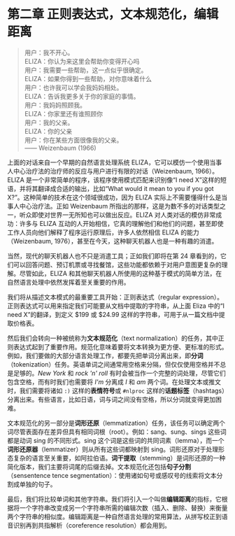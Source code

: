 # 第二章 正则表达式，文本规范化，编辑距离

> 用户：我不开心。  
> ELIZA：你认为来这里会帮助你变得开心吗  
> 用户：我需要一些帮助，这一点似乎很确定。  
> ELIZA：如果你得到一些帮助，对你意味着什么  
> 用户：也许我可以学会我妈妈相处。  
> ELIZA：告诉我更多关于你的家庭的事情。  
> 用户：我妈妈照顾我。  
> ELIZA：你家里还有谁照顾你  
> 用户：我的父亲。  
> ELIZA：你的父亲  
> 用户：你在某些方面很像我的父亲。  
> —— Weizenbaum (1966)

上面的对话来自一个早期的自然语言处理系统 ELIZA，它可以模仿一个使用当事人中心治疗法的治疗师的反应与用户进行有限的对话（Weizenbaum, 1966）。ELIZA 是一个非常简单的程序，该程序使用模式匹配来识别像“I need X”这样的短语，并将其翻译成合适的输出，比如“What would it mean to you if you got X?”。这种简单的技术在这个领域很成功，因为 ELIZA 实际上不需要懂得什么是当事人中心治疗法。正如 Weizenbaum 所指出的那样，这是为数不多的对话类型之一，听众即使对世界一无所知也可以做出反应。ELIZA 对人类对话的模仿非常成功：许多与 ELIZA 互动的人开始相信，它真的理解他们和他们的问题，甚至即使工作人员向他们解释了程序运行原理后，许多人依然相信 ELIZA 的能力（Weizenbaum, 1976），甚至在今天，这种聊天机器人也是一种有趣的消遣。

当然，现代的聊天机器人也不只是消遣工具；正如我们即将在第 24 章看到的，它们可以回答问题、预订机票或寻找餐馆，这些功能都依赖于对用户意图更复杂的理解。尽管如此，ELIZA 和其他聊天机器人所使用的这种基于模式的简单方法，在自然语言处理中依然发挥着至关重要的作用。

我们将从描述文本模式的最重要工具开始：正则表达式（regular expression）。正则表达式可以用来指定我们可能要从文档中提取的字符串，从上面 Eliza 中的“I need X”的翻译，到定义 $199 或 $24.99 这样的字符串，可用于从一篇文档中提取价格表。

然后我们会转向一种被统称为**文本规范化**（text normalization）的任务，其中正则表达式起到了重要作用。规范化意味着要将文本转换为更方便、更标准的形式。例如，我们要做的大部分语言处理工作，都要先把单词分离出来，即**分词**（tokenization）任务。英语单词之间通常用空格来分隔，但仅仅使用空格并不总是足够的。*New York* 和 *rock 'n' roll* 有时会被当作一个完整的词处理，尽管它们包含空格，而有时我们也需要将 *I'm* 分离成 *I* 和 *am* 两个词。在处理文本或推文时，我们需要将诸如 `:)` 这样的**表情符号**或 `#nlproc` 这样的**话题标签**（hashtags）分离出来。有些语言，比如日语，词与词之间没有空格，所以分词就变得更加困难。

文本规范化的另一部分是**词形还原**（lemmatization）任务，该任务可以确定两个词尽管表面存在差异但具有相同词根（root）。例如：sang、sung、sings 这些词都是动词 sing 的不同形式。sing 这个词是这些词的共同词素（lemma），而一个**词形还原器**（lemmatizer）则从所有这些词都映射到 sing。词形还原对于处理形态复杂的语言至关重要，如阿拉伯语。**词干提取**（stemming）是词形还原的一种简化版本，我们主要将词尾的后缀去掉。文本规范化还包括**句子分割**（sensentence tence segmentation）：使用诸如句号或感叹号的线索将文本分割成单独的句子。

最后，我们将比较单词和其他字符串。我们将引入一个叫做**编辑距离**的指标，它根据将一个字符串改变成另一个字符串所需的编辑次数（插入、删除、替换）来衡量两个字符串的相似度。编辑距离是一种自然语言处理的常用算法，从拼写校正到语音识别再到共指解析（coreference resolution）都会用到。
